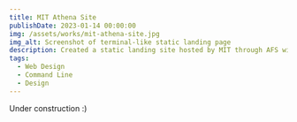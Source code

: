 ```yaml
---
title: MIT Athena Site
publishDate: 2023-01-14 00:00:00
img: /assets/works/mit-athena-site.jpg
img_alt: Screenshot of terminal-like static landing page
description: Created a static landing site hosted by MIT through AFS with relevant links for various other websites.
tags:
  - Web Design
  - Command Line
  - Design
---
```


Under construction :)
